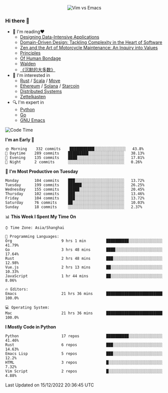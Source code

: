 <p align="center">
    <img src="https://gist.githubusercontent.com/coldnight/e696baffb094e71c96cb302118878eae/raw/40ea5053a6f66cc65f90f437e4173497da225958/banner.gif" alt="Vim vs Emacs" />
</p>

### Hi there 👋

- 📖 I'm reading❤️
    + [Designing Data-Intensive Applications](https://www.oreilly.com/library/view/designing-data-intensive-applications/9781491903063/)
    + [Domain-Driven Design: Tackling Complexity in the Heart of Software](https://www.dddcommunity.org/book/evans_2003/)
    + [Zen and the Art of Motorcycle Maintenance: An Inquiry into Values](https://en.wikipedia.org/wiki/Zen_and_the_Art_of_Motorcycle_Maintenance)
    + [Principles](https://www.principles.com/)
    + [Of Human Bondage](https://en.wikipedia.org/wiki/Of_Human_Bondage)
    + [Walden](https://en.wikipedia.org/wiki/Walden)
    + [《沉默的大多数》](https://en.wikipedia.org/wiki/Silent_majority)
- 🌱 I'm interested in
    + [Rust](https://www.rust-lang.org/) / [Scala](https://www.scala-lang.org/) / [Move](https://github.com/move-language/move/)
    + [Ethereum](https://ethereum.org/en/) / [Solana](https://solana.com/) / [Starcoin](https://github.com/starcoinorg/starcoin)
	+ [Distributed Systems](https://www.linuxzen.com/notes/topics/20200320174417_%E5%88%86%E5%B8%83%E5%BC%8F/)
	+ [Zettelkasten](https://www.linuxzen.com/notes/notes/20220120080920-slip_box/)
- 🔍 I'm expert in
    + [Python](https://www.python.org/)
    + [Go](https://go.dev/)
    + [GNU Emacs](https://www.gnu.org/software/emacs/)

<!--START_SECTION:waka-->
![Code Time](http://img.shields.io/badge/Code%20Time-1%2C804%20hrs%2058%20mins-blue)

**I'm an Early 🐤** 

```text
🌞 Morning    332 commits    ███████████░░░░░░░░░░░░░░   43.8% 
🌆 Daytime    289 commits    █████████░░░░░░░░░░░░░░░░   38.13% 
🌃 Evening    135 commits    ████░░░░░░░░░░░░░░░░░░░░░   17.81% 
🌙 Night      2 commits      ░░░░░░░░░░░░░░░░░░░░░░░░░   0.26%

```
📅 **I'm Most Productive on Tuesday** 

```text
Monday       104 commits    ███░░░░░░░░░░░░░░░░░░░░░░   13.72% 
Tuesday      199 commits    ██████░░░░░░░░░░░░░░░░░░░   26.25% 
Wednesday    155 commits    █████░░░░░░░░░░░░░░░░░░░░   20.45% 
Thursday     102 commits    ███░░░░░░░░░░░░░░░░░░░░░░   13.46% 
Friday       104 commits    ███░░░░░░░░░░░░░░░░░░░░░░   13.72% 
Saturday     76 commits     ██░░░░░░░░░░░░░░░░░░░░░░░   10.03% 
Sunday       18 commits     ░░░░░░░░░░░░░░░░░░░░░░░░░   2.37%

```


📊 **This Week I Spent My Time On** 

```text
⌚︎ Time Zone: Asia/Shanghai

💬 Programming Languages: 
Org                      9 hrs 1 min         ██████████░░░░░░░░░░░░░░░   41.79% 
Go                       3 hrs 48 mins       ████░░░░░░░░░░░░░░░░░░░░░   17.64% 
Rust                     2 hrs 48 mins       ███░░░░░░░░░░░░░░░░░░░░░░   12.98% 
Vue.js                   2 hrs 13 mins       ██░░░░░░░░░░░░░░░░░░░░░░░   10.33% 
JavaScript               1 hr 44 mins        ██░░░░░░░░░░░░░░░░░░░░░░░   8.06%

🔥 Editors: 
Emacs                    21 hrs 36 mins      █████████████████████████   100.0%

💻 Operating System: 
Mac                      21 hrs 36 mins      █████████████████████████   100.0%

```

**I Mostly Code in Python** 

```text
Python                   17 repos            ██████████░░░░░░░░░░░░░░░   41.46% 
Rust                     6 repos             ███░░░░░░░░░░░░░░░░░░░░░░   14.63% 
Emacs Lisp               5 repos             ███░░░░░░░░░░░░░░░░░░░░░░   12.2% 
HTML                     3 repos             █░░░░░░░░░░░░░░░░░░░░░░░░   7.32% 
Vim Script               2 repos             █░░░░░░░░░░░░░░░░░░░░░░░░   4.88%

```



 Last Updated on 15/12/2022 20:36:45 UTC
<!--END_SECTION:waka-->
